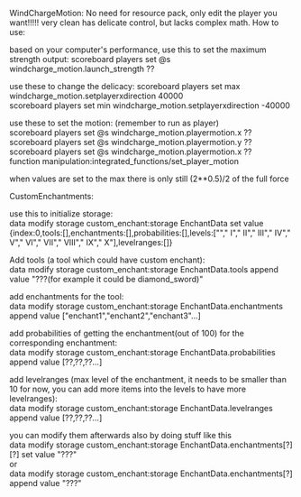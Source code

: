 WindChargeMotion: 
No need for resource pack, only edit the player you want!!!!! very clean has delicate control, but lacks complex math. How to use: 

based on your computer's performance, use this to set the maximum strength output:
scoreboard players set @s windcharge_motion.launch_strength ?? 

use these to change the delicacy:
scoreboard players set max windcharge_motion.setplayerxdirection 40000       
scoreboard players set min windcharge_motion.setplayerxdirection -40000      



use these to set the motion: (remember to run as player)       
scoreboard players set @s windcharge_motion.playermotion.x ??        
scoreboard players set @s windcharge_motion.playermotion.y ??      
scoreboard players set @s windcharge_motion.playermotion.x ??      
function manipulation:integrated_functions/set_player_motion

when values are set to the max there is only still (2**0.5)/2 of the full force

CustomEnchantments:

use this to initialize storage:    
data modify storage custom_enchant:storage EnchantData set value {index:0,tools:[],enchantments:[],probabilities:[],levels:[""," I"," II"," III"," IV"," V"," VI","  VII"," VIII"," IX"," X"],levelranges:[]} 

Add tools (a tool which could have custom enchant):    
data modify storage custom_enchant:storage EnchantData.tools append value "???(for example it could be diamond_sword)"

add enchantments for the tool:    
data modify storage custom_enchant:storage EnchantData.enchantments append value ["enchant1","enchant2","enchant3"...]

add probabilities of getting the enchantment(out of 100) for the corresponding enchantment:    
data modify storage custom_enchant:storage EnchantData.probabilities append value [??,??,??...]

add levelranges (max level of the enchantment, it needs to be smaller than 10 for now, you can add more items into the levels to have more levelranges):     
data modify storage custom_enchant:storage EnchantData.levelranges append value [??,??,??...]

you can modify them afterwards also by doing stuff like this     
data modify storage custom_enchant:storage EnchantData.enchantments[?][?] set value "???"    
or     
data modify storage custom_enchant:storage EnchantData.enchantments[?] append value "???"    
